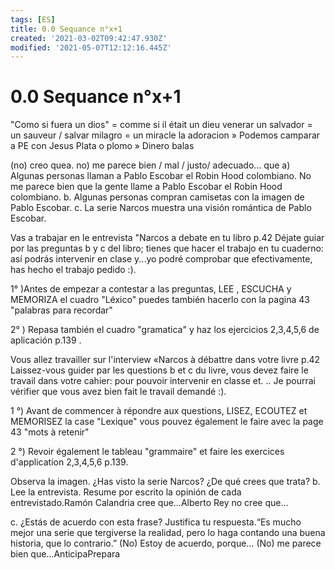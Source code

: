 ```yaml
---
tags: [ES]
title: 0.0 Sequance n°x+1
created: '2021-03-02T09:42:47.930Z'
modified: '2021-05-07T12:12:16.445Z'
---
```


# 0.0 Sequance n°x+1

"Como si fuera un dios" = comme si il était un dieu
venerar
un salvador = un sauveur / salvar 
milagro = un miracle 
la adoracion
    » Podemos camparar a PE con Jesus
Plata o plomo » Dinero    balas


(no) creo quea.
no) me parece bien / mal / justo/ adecuado… que 
a) Algunas personas llaman a Pablo Escobar el Robin Hood colombiano. 
No me parece bien que la gente llame a Pablo Escobar el Robin Hood colombiano. 
b. Algunas personas compran camisetas con la imagen de Pablo Escobar. 
c. La serie Narcos muestra una visión romántica de Pablo Escobar. 


Vas a trabajar en le entrevista "Narcos a debate en tu libro  p.42 Déjate guiar por las preguntas  b y c del libro; tienes que hacer el trabajo en tu cuaderno: así podrás intervenir en clase y...yo podré comprobar que  efectivamente, has hecho el trabajo pedido :). 


1°  )Antes de empezar a contestar a las preguntas, LEE , ESCUCHA y MEMORIZA el cuadro "Léxico" puedes también hacerlo con la pagina 43 "palabras para recordar"


2° ) Repasa también el cuadro "gramatica" y haz los ejercicios 2,3,4,5,6 de aplicación p.139 .

Vous allez travailler sur l'interview «Narcos à débattre dans votre livre p.42 Laissez-vous guider par les questions b et c du livre, vous devez faire le travail dans votre cahier: pour pouvoir intervenir en classe et. .. Je pourrai vérifier que vous avez bien fait le travail demandé :).


1 °) Avant de commencer à répondre aux questions, LISEZ, ECOUTEZ et MEMORISEZ la case "Lexique" vous pouvez également le faire avec la page 43 "mots à retenir"


2 °) Revoir également le tableau "grammaire" et faire les exercices d'application 2,3,4,5,6 p.139.



Observa la imagen. ¿Has visto la serie Narcos? ¿De qué crees que trata? 
b. Lee la entrevista. Resume por escrito la opinión de cada entrevistado.Ramón Calandria cree que…Alberto Rey no cree que…

c. ¿Estás de acuerdo con esta frase? Justifica tu respuesta.“Es mucho mejor una serie que tergiverse la realidad, pero lo haga contando una buena historia, que lo contrario.”
(No) Estoy de acuerdo, porque… 
(No) me parece bien que…AnticipaPrepara
